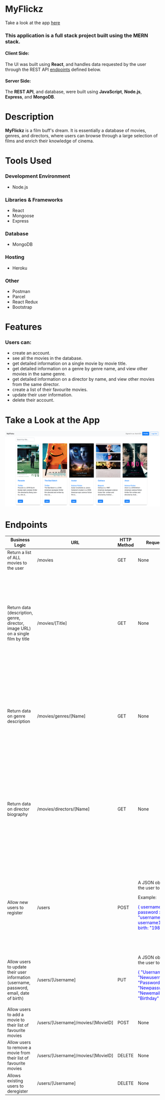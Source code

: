 # MyFlickz 

Take a look at the app [here](https://github.com/kevmhughes/MyFlickz)

### This application is a full stack project built using the **MERN** stack.

#### Client Side:
The UI was built using **React**, and handles data requested by the user through the REST API [endpoints](https://github.com/kevmhughes/MyFlickz/blob/main/README.md#endpoints) defined below.

#### Server Side:
The **REST API**, and database, were built using **JavaScript**, **Node.js**, **Express**, and **MongoDB**.

# Description
**MyFlickz** is a film buff's dream. It is essentially a database of movies, genres, and directors, where users can browse through a large selection of films and enrich their knowledge of cinema. 

# Tools Used

### Development Environment
* Node.js

### Libraries & Frameworks
* React 
* Mongoose
* Express 

### Database
* MongoDB

### Hosting
* Heroku

### Other
* Postman
* Parcel 
* React Redux
* Bootstrap

# Features

### Users can:

* create an account.
* see all the movies in the database.
* get detailed information on a single movie by movie title.
* get detailed information on a genre by genre name, and view other movies in the same genre.
* get detailed information on a director by name, and view other movies from the same director.
* create a list of their favourite movies.
* update their user information.
* delete their account.

# Take a Look at the App
<kbd>
<img src="images-readme/img1.png"/>
</kbd>


# Endpoints

<body>
<table class="doctable">
    <thead>
        <tr>
            <th>Business Logic</th>
            <th>URL</th>
            <th>HTTP Method</th>
            <th>Request Body Data Format</th>
            <th>Response Body Data Format</th>
        </tr>
    </thead>
    <tbody>
        <tr>
            <td>Return a list of ALL movies to the user</td>
            <td>/movies</td>
            <td>GET</td>
            <td>None</td>
            <td>A JSON object holding data about all the movies</td>
          </tr>
          <tr>
            <td>
              Return data (description, genre, director, image URL) on a single
              film by title
            </td>
            <td>/movies/[Title]</td>
            <td>GET</td>
            <td>None</td>
            <td>
              A JSON object holding data about a single movie, containing title,
              description, genre, director and image URL.
              <p>Example:</p>
              <p style="color:blue">
                { title : "Avatar", description : "A genetically engineered Na'vi
                body operated from the brain of a remotely located human that is
                used to interact with the natives of Pandora helps save the
                Na´vi", genre : "Fantasy" director : "James Cameron", image URL:
                http://imageurl.jpg }
              </p>
            </td>
          </tr>
          <tr>
            <td>Return data on genre description</td>
            <td>/movies/genres/[Name]</td>
            <td>GET</td>
            <td>None</td>
            <td>
              A JSON object handling data about the genre description.
              <p>Example:</p>
              <p style="color:blue">
                { genre : "Fantasy", description : "Fantasy films are films that
                belong to the fantasy genre with fantastic themes, usually magic,
                supernatural events, mythology, folklore, or exotic fantasy
                worlds." }
              </p>
            </td>
          </tr>
          <tr>
            <td>Return data on director biography</td>
            <td>/movies/directors/[Name]</td>
            <td>GET</td>
            <td>None</td>
            <td>
              A JSON object handling data on the director biography.
              <p>Example:</p>
              <p style="color:blue">
                { name : "James Cameron", bio : "James Francis Cameron is a
                Canadian filmmaker and environmentalist, who is best known for
                making science fiction and epic films for the Hollywood
                mainstream. Cameron first gained recognition for directing The
                Terminator.", date of birth: "August 16th, 1954" }
              </p>
            </td>
          </tr>
          <tr>
            <td>Allow new users to register</td>
            <td>/users</td>
            <td>POST</td>
            <td>
              A JSON object handling data about the user to be added.
              <p>Example:</p>
              <p style="color:blue">
                { username : "username123", password : "username123password",
                e-mail : username123@email.com, date of birth: "1987-08-21" }
              </p>
            </td>
            <td>
              A JSON object handling data about the new user that was added, and
              including an assigned ID number.
              <p>Example:</p>
              <p style="color:blue">
                { id: "123456789", username : "username123", password :
                "username123password", e-mail : username123@email.com, date of
                birth: "1987-08-21" }
              </p>
            </td>
          </tr>
          <tr>
            <td>
              Allow users to update their user information (username, password,
              email, date of birth)
            </td>
            <td>/users/[Username]</td>
            <td>PUT</td>
            <td>
              A JSON object holding data about the user to add, structured like:
              <p style="color: blue">
                { "Username" : "Newusername1231561", "Password" :
                "Newpassword3486198", "Email" : "Newemail16513651@gmail.com",
                "Birthday" : "1980-10-15" }
              </p>
            </td>
            <td>
              A text message indicating that the user´s information was updated
            </td>
          </tr>
          <tr>
            <td>Allow users to add a movie to their list of favourite movies</td>
            <td>/users/[Username]/movies/[MovieID]</td>
            <td>POST</td>
            <td>None</td>
            <td>
              A text message indicating that the movie was added to the user´s
              list of favourite movies
            </td>
          </tr>
          <tr>
            <td>
              Allow users to remove a movie from their list of favourite movies
            </td>
            <td>/users/[Username]/movies/[MovieID]</td>
            <td>DELETE</td>
            <td>None</td>
            <td>
              A text message indicating that a movie was removed from the user´s
              list of favourite movies
            </td>
          </tr>
          <tr>
            <td>Allows existing users to deregister</td>
            <td>/users/[Username]</td>
            <td>DELETE</td>
            <td>None</td>
            <td>A text message indicating that the user was removed</td>
          </tr>
    </tbody>
</table>

</body>



